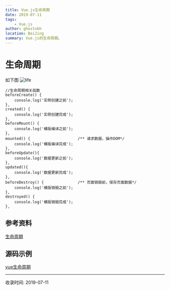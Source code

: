 ```yaml
---
title: Vue.js生命周期
date: 2019-07-11
tags:
    - Vue.js
author: ghostxbh
location: BeiJing
summary: Vue.js的生命周期。
---
```

# 生命周期

如下图
![life](http://file.uzykj.com/lifecycle.png)

```vuejs
//生命周期相关函数
beforeCreate() {
    console.log('实例创建之前');
},
created() {
    console.log('实例创建完成');
},
beforeMount() {
    console.log('模版编译之前');
},
mounted() {                     /** 请求数据，操作DOM*/
    console.log('模版编译完成');
},
beforeUpdate(){
    console.log('数据更新之前');
},
updated(){
    console.log('数据更新完成');
},
beforeDestroy() {               /** 页面销毁前，保存页面数据*/
    console.log('模版销毁之前');
},
destroyed() {
    console.log('模版销毁完成');
},
```


## 参考资料
[生命周期](https://cn.vuejs.org/v2/guide/instance.html#%E7%94%9F%E5%91%BD%E5%91%A8%E6%9C%9F%E5%9B%BE%E7%A4%BA)

## 源码示例
[vue生命周期](https://github.com/ghostxbh/VUE-Study/tree/master/vuedemo/demo08)


---
收录时间: 2019-07-11

<Vssue :title="$title" />
